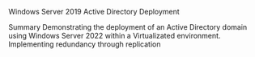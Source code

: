 Windows Server 2019 Active Directory Deployment 

Summary 
Demonstrating the deployment of an Active Directory domain using Windows Server 2022 within a Virtualizated environment. Implementing redundancy through replication

